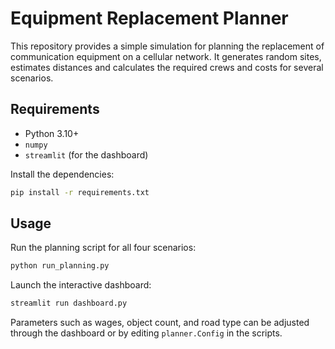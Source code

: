 # Equipment Replacement Planner

This repository provides a simple simulation for planning the replacement of communication equipment on a cellular network. It generates random sites, estimates distances and calculates the required crews and costs for several scenarios.

## Requirements

- Python 3.10+
- `numpy`
- `streamlit` (for the dashboard)

Install the dependencies:

```bash
pip install -r requirements.txt
```

## Usage

Run the planning script for all four scenarios:

```bash
python run_planning.py
```

Launch the interactive dashboard:

```bash
streamlit run dashboard.py
```

Parameters such as wages, object count, and road type can be adjusted through the dashboard or by editing `planner.Config` in the scripts.
